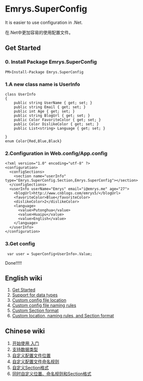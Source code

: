 # Emrys.SuperConfig

It is easier to use configuration in .Net.
  
在.Net中更加容易的使用配置文件。

## Get Started

### 0. Install Package Emrys.SuperConfig
```
PM>Install-Package Emrys.SuperConfig
```
### 1.A new class name is UserInfo
```
class UserInfo
{
    public string UserName { get; set; }
    public string Email { get; set; }
    public int Age { get; set; }
    public string BlogUrl { get; set; }
    public Color FavoriteColor { get; set; }
    public Color DislikeColor { get; set; } 
    public List<string> Language { get; set; }
   
}
enum Color{Red,Blue,Black} 
```


### 2.Configuration in Web.config/App.config
```
<?xml version="1.0" encoding="utf-8" ?>
<configuration>
  <configSections>
    <section name="userInfo" type="Emrys.SuperConfig.Section,Emrys.SuperConfig"></section>
  </configSections>
  <userInfo userName="Emrys" email="i@emrys.me" age="27">
    <blogUrl>http://www.cnblogs.com/emrys5/</blogUrl>
    <favoriteColor>Blue</favoriteColor>
    <dislikeColor>2</dislikeColor> 
    <language>
      <value>Putonghua</value>
      <value>Huaipu</value>
      <value>English</value>
    </language> 
  </userInfo> 
</configuration>
```

### 3.Get config
```
 var user = SuperConfig<UserInfo>.Value;
```

Done!!!!!
 

## English wiki
1. [Get Started](https://github.com/Emrys5/Emrys.SuperConfig/wiki/1.-Get-Started)
2. [Support for data types](https://github.com/Emrys5/Emrys.SuperConfig/wiki/2.-Support-for-data-types)
3. [Custom config file location](https://github.com/Emrys5/Emrys.SuperConfig/wiki/3.-Custom-config-file-location)
4. [Custom config file naming rules](https://github.com/Emrys5/Emrys.SuperConfig/wiki/4.-Custom-config-file-naming-rules)
5. [Custom Section format](https://github.com/Emrys5/Emrys.SuperConfig/wiki/5.-Custom-Section-format)
6. [Custom location, naming rules, and Section format](https://github.com/Emrys5/Emrys.SuperConfig/wiki/6.-Custom-location,-naming-rules,-and-Section-format)
## Chinese wiki
1. [开始使用 入门](https://github.com/Emrys5/Emrys.SuperConfig/wiki/1.-%E5%BC%80%E5%A7%8B%E4%BD%BF%E7%94%A8-%E5%85%A5%E9%97%A8)
2. [支持数据类型](https://github.com/Emrys5/Emrys.SuperConfig/wiki/2.-%E6%94%AF%E6%8C%81%E6%95%B0%E6%8D%AE%E7%B1%BB%E5%9E%8B)
3. [自定义配置文件位置](https://github.com/Emrys5/Emrys.SuperConfig/wiki/3.-%E8%87%AA%E5%AE%9A%E4%B9%89%E9%85%8D%E7%BD%AE%E6%96%87%E4%BB%B6%E4%BD%8D%E7%BD%AE)
4. [自定义配置文件命名规则](https://github.com/Emrys5/Emrys.SuperConfig/wiki/4.-%E8%87%AA%E5%AE%9A%E4%B9%89%E9%85%8D%E7%BD%AE%E6%96%87%E4%BB%B6%E5%91%BD%E5%90%8D%E8%A7%84%E5%88%99)
5. [自定义Section格式](https://github.com/Emrys5/Emrys.SuperConfig/wiki/5.-%E8%87%AA%E5%AE%9A%E4%B9%89Section%E6%A0%BC%E5%BC%8F)
6. [ 同时自定义位置、命名规则和Section格式](https://github.com/Emrys5/Emrys.SuperConfig/wiki/6.-%E5%90%8C%E6%97%B6%E8%87%AA%E5%AE%9A%E4%B9%89%E4%BD%8D%E7%BD%AE%E3%80%81%E5%91%BD%E5%90%8D%E8%A7%84%E5%88%99%E5%92%8CSection%E6%A0%BC%E5%BC%8F)








